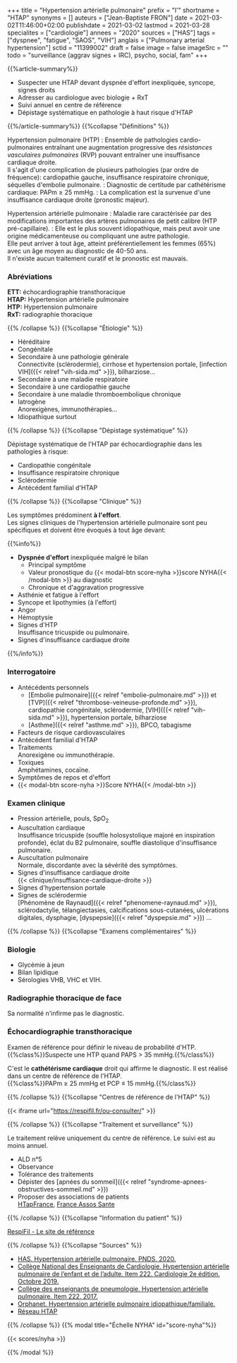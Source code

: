 +++
title = "Hypertension artérielle pulmonaire"
prefix = "l'"
shortname = "HTAP"
synonyms = []
auteurs = ["Jean-Baptiste FRON"]
date = 2021-03-02T11:46:00+02:00
publishdate = 2021-03-02
lastmod = 2021-03-28
specialites = ["cardiologie"]
annees = "2020"
sources = ["HAS"]
tags = ["dyspnee", "fatigue", "SAOS", "VIH"]
anglais = ["Pulmonary arterial hypertension"]
sctid = "11399002"
draft = false
image = false
imageSrc = ""
todo = "surveillance (aggrav signes + IRC), psycho, social, fam"
+++

{{%article-summary%}}

- Suspecter une HTAP devant dyspnée d'effort inexpliquée, syncope, signes droits
- Adresser au cardiologue avec biologie + RxT
- Suivi annuel en centre de référence
- Dépistage systématique en pathologie à haut risque d'HTAP

{{%/article-summary%}}
{{%collapse "Définitions" %}}

Hypertension pulmonaire (HTP)
: Ensemble de pathologies cardio-pulmonaires entraînant une augmentation progressive des *résistances vasculaires pulmonaires* (RVP) pouvant entraîner une insuffisance cardiaque droite.  
Il s'agit d'une complication de plusieurs pathologies (par ordre de fréquence): cardiopathie gauche, insuffisance respiratoire chronique, séquelles d'embolie pulmonaire.
: Diagnostic de certitude par cathétérisme cardiaque: PAPm ≥ 25 mmHg.
: La complication est la survenue d'une insuffisance cardiaque droite (pronostic majeur).

Hypertension artérielle pulmonaire
: Maladie rare caractérisée par des modifications importantes des artères pulmonaires de petit calibre (HTP pré-capillaire).
: Elle est le plus souvent idiopathique, mais peut avoir une origine médicamenteuse ou compliquant une autre pathologie.  
Elle peut arriver à tout âge, atteint préférentiellement les femmes (65%) avec un âge moyen au diagnostic de 40-50 ans.  
Il n'existe aucun traitement curatif et le pronostic est mauvais.

### Abréviations

**ETT:** échocardiographie transthoracique  
**HTAP:** Hypertension artérielle pulmonaire  
**HTP:** Hypertension pulmonaire  
**RxT:** radiographie thoracique

{{% /collapse %}}
{{%collapse "Étiologie" %}}

- Héréditaire
- Congénitale
- Secondaire à une pathologie générale  
Connectivite (sclérodermie), cirrhose et hypertension portale, [infection VIH]({{< relref "vih-sida.md" >}}), bilharziose...
- Secondaire à une maladie respiratoire
- Secondaire à une cardiopathie gauche
- Secondaire à une maladie thromboembolique chronique
- Iatrogène  
Anorexigènes, immunothérapies...
- Idiopathique surtout

{{% /collapse %}}
{{%collapse "Dépistage systématique" %}}

Dépistage systématique de l'HTAP par échocardiographie dans les pathologies à risque:

- Cardiopathie congénitale
- Insuffisance respiratoire chronique
- Sclérodermie
- Antécédent familial d'HTAP

{{% /collapse %}}
{{%collapse "Clinique" %}}

Les symptômes prédominent **à l'effort**.  
Les signes cliniques de l'hypertension artérielle pulmonaire sont peu spécifiques et doivent être évoqués à tout âge devant:

{{%info%}}

- **Dyspnée d'effort** inexpliquée malgré le bilan
  - Principal symptôme
  - Valeur pronostique du {{< modal-btn score-nyha >}}score NYHA{{< /modal-btn >}} au diagnostic
  - Chronique et d'aggravation progressive
- Asthénie et fatigue à l'effort
- Syncope et lipothymies (à l'effort)
- Angor
- Hémoptysie
- Signes d'HTP  
Insuffisance tricuspide ou pulmonaire.
- Signes d'insuffisance cardiaque droite

{{%/info%}}

### Interrogatoire

- Antécédents personnels  
  - [Embolie pulmonaire]({{< relref "embolie-pulmonaire.md" >}}) et [TVP]({{< relref "thrombose-veineuse-profonde.md" >}}), cardiopathie congénitale, sclérodermie, [VIH]({{< relref "vih-sida.md" >}}), hypertension portale, bilharziose
  - [Asthme]({{< relref "asthme.md" >}}), BPCO, tabagisme
- Facteurs de risque cardiovasculaires
- Antécédent familial d'HTAP
- Traitements  
Anorexigène ou immunothérapie.
- Toxiques  
Amphétamines, cocaïne.
- Symptômes de repos et d'effort
- {{< modal-btn score-nyha >}}Score NYHA{{< /modal-btn >}}

### Examen clinique

- Pression artérielle, pouls, SpO<sub>2</sub>
- Auscultation cardiaque  
Insuffisance tricuspide (souffle holosystolique majoré en inspiration profonde), éclat du B2 pulmonaire, souffle diastolique d'insuffisance pulmonaire.
- Auscultation pulmonaire  
Normale, discordante avec la sévérité des symptômes.
- Signes d'insuffisance cardiaque droite  
{{< clinique/insuffisance-cardiaque-droite >}}
- Signes d'hypertension portale
- Signes de sclérodermie  
[Phénomène de Raynaud]({{< relref "phenomene-raynaud.md" >}}), sclérodactylie, télangiectasies, calcifications sous-cutanées, ulcérations digitales, dysphagie, [dyspepsie]({{< relref "dyspepsie.md" >}}) ...

{{% /collapse %}}
{{%collapse "Examens complémentaires" %}}

### Biologie

- Glycémie à jeun
- Bilan lipidique
- Sérologies VHB, VHC et VIH.

### Radiographie thoracique de face

Sa normalité n'infirme pas le diagnostic.

### Échocardiographie transthoracique

Examen de référence pour définir le niveau de probabilité d'HTP.  
{{%class%}}Suspecte une HTP quand PAPS > 35 mmHg.{{%/class%}}

C'est le **cathétérisme cardiaque** droit qui affirme le diagnostic. Il est réalisé dans un centre de référence de l'HTAP.  
{{%class%}}PAPm ≥ 25 mmHg et PCP ≤ 15 mmHg.{{%/class%}}

{{% /collapse %}}
{{%collapse "Centres de référence de l'HTAP" %}}

{{< iframe url="https://respifil.fr/ou-consulter/" >}}

{{% /collapse %}}
{{%collapse "Traitement et surveillance" %}}

Le traitement relève uniquement du centre de référence. Le suivi est au moins annuel.

- ALD n°5
- Observance
- Tolérance des traitements
- Dépister des [apnées du sommeil]({{< relref "syndrome-apnees-obstructives-sommeil.md" >}})
- Proposer des associations de patients  
[HTapFrance](http://www.htapfrance.com/new.asp), [France Assos Sante](https://www.france-assos-sante.org/)

{{% /collapse %}}
{{%collapse "Information du patient" %}}

[RespiFil - Le site de référence](https://respifil.fr/maladies/hypertension-pulmonaire/)

{{% /collapse %}}
{{%collapse "Sources" %}}

- [HAS. Hypertension artérielle pulmonaire. PNDS. 2020.](https://www.has-sante.fr/jcms/p_3167172/fr/hypertension-arterielle-pulmonaire)
- [Collège National des Enseignants de Cardiologie. Hypertension artérielle pulmonaire de l’enfant et de l’adulte. Item 222. Cardiologie 2e édition. Octobre 2019.](https://sfcardio.fr/sites/default/files/2019-11/2015-2e_Ref_Cardio_ch19_hypertension_pulmonaire.pdf)
- [Collège des enseignants de pneumologie. Hypertension artérielle pulmonaire. Item 222. 2017.](http://cep.splf.fr/wp-content/uploads/2018/09/item_222_HTP_2017-cor2018.pdf)
- [Orphanet. Hypertension artérielle pulmonaire idiopathique/familiale.](https://www.orpha.net/consor/www/cgi-bin/OC_Exp.php?lng=FR&Expert=422)
- [Réseau HTAP](http://www.reseau-htap.fr/)

{{% /collapse %}}
{{% modal title="Échelle NYHA" id="score-nyha"%}}

{{< scores/nyha >}}

{{% /modal %}}
